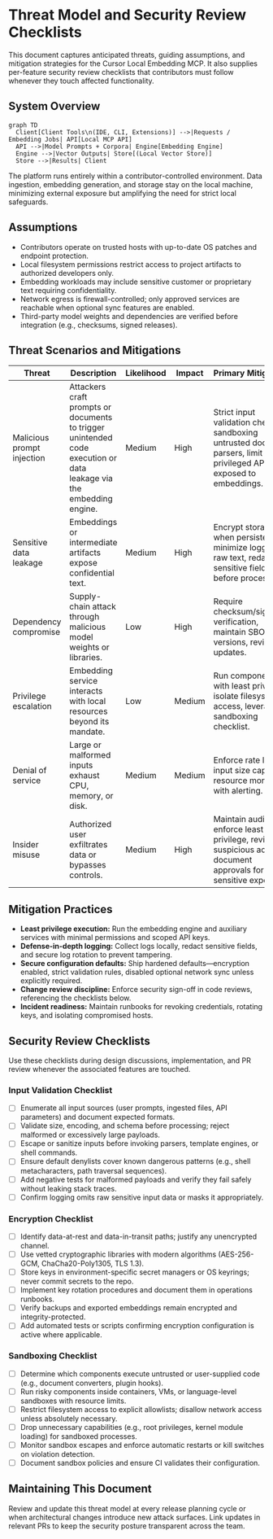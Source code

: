 # Threat Model and Security Review Checklists

This document captures anticipated threats, guiding assumptions, and mitigation strategies for the Cursor Local Embedding MCP. It also supplies per-feature security review checklists that contributors must follow whenever they touch affected functionality.

## System Overview

```mermaid
graph TD
  Client[Client Tools\n(IDE, CLI, Extensions)] -->|Requests / Embedding Jobs| API[Local MCP API]
  API -->|Model Prompts + Corpora| Engine[Embedding Engine]
  Engine -->|Vector Outputs| Store[(Local Vector Store)]
  Store -->|Results| Client
```

The platform runs entirely within a contributor-controlled environment. Data ingestion, embedding generation, and storage stay on the local machine, minimizing external exposure but amplifying the need for strict local safeguards.

## Assumptions

- Contributors operate on trusted hosts with up-to-date OS patches and endpoint protection.
- Local filesystem permissions restrict access to project artifacts to authorized developers only.
- Embedding workloads may include sensitive customer or proprietary text requiring confidentiality.
- Network egress is firewall-controlled; only approved services are reachable when optional sync features are enabled.
- Third-party model weights and dependencies are verified before integration (e.g., checksums, signed releases).

## Threat Scenarios and Mitigations

| Threat | Description | Likelihood | Impact | Primary Mitigations |
| --- | --- | --- | --- | --- |
| Malicious prompt injection | Attackers craft prompts or documents to trigger unintended code execution or data leakage via the embedding engine. | Medium | High | Strict input validation checklist, sandboxing untrusted document parsers, limit privileged APIs exposed to embeddings. |
| Sensitive data leakage | Embeddings or intermediate artifacts expose confidential text. | Medium | High | Encrypt storage when persisted, minimize logging of raw text, redact sensitive fields before processing. |
| Dependency compromise | Supply-chain attack through malicious model weights or libraries. | Low | High | Require checksum/signature verification, maintain SBOM, pin versions, review updates. |
| Privilege escalation | Embedding service interacts with local resources beyond its mandate. | Low | Medium | Run components with least privilege, isolate filesystem access, leverage sandboxing checklist. |
| Denial of service | Large or malformed inputs exhaust CPU, memory, or disk. | Medium | Medium | Enforce rate limits, input size caps, and resource monitoring with alerting. |
| Insider misuse | Authorized user exfiltrates data or bypasses controls. | Medium | High | Maintain audit logs, enforce least privilege, review suspicious activity, document approvals for sensitive exports. |

## Mitigation Practices

- **Least privilege execution:** Run the embedding engine and auxiliary services with minimal permissions and scoped API keys.
- **Defense-in-depth logging:** Collect logs locally, redact sensitive fields, and secure log rotation to prevent tampering.
- **Secure configuration defaults:** Ship hardened defaults—encryption enabled, strict validation rules, disabled optional network sync unless explicitly required.
- **Change review discipline:** Enforce security sign-off in code reviews, referencing the checklists below.
- **Incident readiness:** Maintain runbooks for revoking credentials, rotating keys, and isolating compromised hosts.

## Security Review Checklists

Use these checklists during design discussions, implementation, and PR review whenever the associated features are touched.

### Input Validation Checklist

- [ ] Enumerate all input sources (user prompts, ingested files, API parameters) and document expected formats.
- [ ] Validate size, encoding, and schema before processing; reject malformed or excessively large payloads.
- [ ] Escape or sanitize inputs before invoking parsers, template engines, or shell commands.
- [ ] Ensure default denylists cover known dangerous patterns (e.g., shell metacharacters, path traversal sequences).
- [ ] Add negative tests for malformed payloads and verify they fail safely without leaking stack traces.
- [ ] Confirm logging omits raw sensitive input data or masks it appropriately.

### Encryption Checklist

- [ ] Identify data-at-rest and data-in-transit paths; justify any unencrypted channel.
- [ ] Use vetted cryptographic libraries with modern algorithms (AES-256-GCM, ChaCha20-Poly1305, TLS 1.3).
- [ ] Store keys in environment-specific secret managers or OS keyrings; never commit secrets to the repo.
- [ ] Implement key rotation procedures and document them in operations runbooks.
- [ ] Verify backups and exported embeddings remain encrypted and integrity-protected.
- [ ] Add automated tests or scripts confirming encryption configuration is active where applicable.

### Sandboxing Checklist

- [ ] Determine which components execute untrusted or user-supplied code (e.g., document converters, plugin hooks).
- [ ] Run risky components inside containers, VMs, or language-level sandboxes with resource limits.
- [ ] Restrict filesystem access to explicit allowlists; disallow network access unless absolutely necessary.
- [ ] Drop unnecessary capabilities (e.g., root privileges, kernel module loading) for sandboxed processes.
- [ ] Monitor sandbox escapes and enforce automatic restarts or kill switches on violation detection.
- [ ] Document sandbox policies and ensure CI validates their configuration.

## Maintaining This Document

Review and update this threat model at every release planning cycle or when architectural changes introduce new attack surfaces. Link updates in relevant PRs to keep the security posture transparent across the team.

